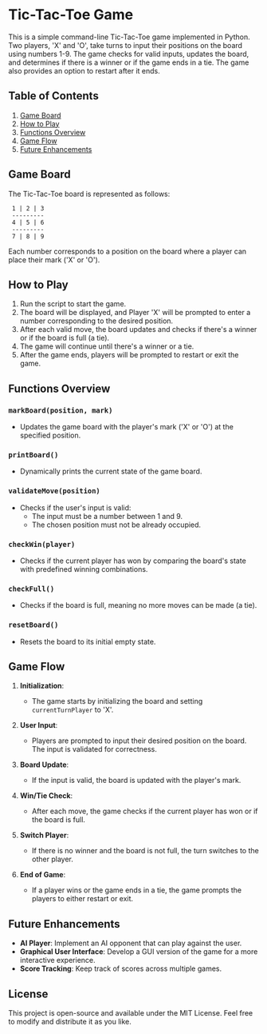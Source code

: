# Tic-Tac-Toe Game

This is a simple command-line Tic-Tac-Toe game implemented in Python. Two players, 'X' and 'O', take turns to input their positions on the board using numbers 1-9. The game checks for valid inputs, updates the board, and determines if there is a winner or if the game ends in a tie. The game also provides an option to restart after it ends.

## Table of Contents
1. [Game Board](#game-board)
2. [How to Play](#how-to-play)
3. [Functions Overview](#functions-overview)
4. [Game Flow](#game-flow)
5. [Future Enhancements](#future-enhancements)

## Game Board

The Tic-Tac-Toe board is represented as follows:

```
 1 | 2 | 3
 ---------
 4 | 5 | 6
 ---------
 7 | 8 | 9
```

Each number corresponds to a position on the board where a player can place their mark ('X' or 'O').

## How to Play

1. Run the script to start the game.
2. The board will be displayed, and Player 'X' will be prompted to enter a number corresponding to the desired position.
3. After each valid move, the board updates and checks if there's a winner or if the board is full (a tie).
4. The game will continue until there's a winner or a tie.
5. After the game ends, players will be prompted to restart or exit the game.

## Functions Overview

### `markBoard(position, mark)`
- Updates the game board with the player's mark ('X' or 'O') at the specified position.

### `printBoard()`
- Dynamically prints the current state of the game board.

### `validateMove(position)`
- Checks if the user's input is valid:
  - The input must be a number between 1 and 9.
  - The chosen position must not be already occupied.

### `checkWin(player)`
- Checks if the current player has won by comparing the board's state with predefined winning combinations.

### `checkFull()`
- Checks if the board is full, meaning no more moves can be made (a tie).

### `resetBoard()`
- Resets the board to its initial empty state.

## Game Flow

1. **Initialization**:
   - The game starts by initializing the board and setting `currentTurnPlayer` to 'X'.

2. **User Input**:
   - Players are prompted to input their desired position on the board. The input is validated for correctness.

3. **Board Update**:
   - If the input is valid, the board is updated with the player's mark.

4. **Win/Tie Check**:
   - After each move, the game checks if the current player has won or if the board is full.

5. **Switch Player**:
   - If there is no winner and the board is not full, the turn switches to the other player.

6. **End of Game**:
   - If a player wins or the game ends in a tie, the game prompts the players to either restart or exit.

## Future Enhancements

- **AI Player**: Implement an AI opponent that can play against the user.
- **Graphical User Interface**: Develop a GUI version of the game for a more interactive experience.
- **Score Tracking**: Keep track of scores across multiple games.

## License

This project is open-source and available under the MIT License. Feel free to modify and distribute it as you like.
